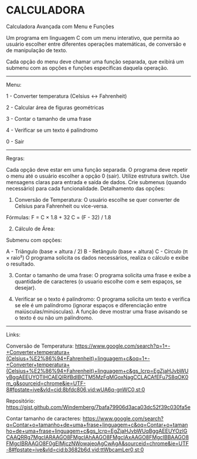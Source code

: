 # CALCULADORA
Calculadora Avançada com Menu e Funções

Um programa em linguagem C com um menu interativo, que permita ao usuário escolher entre
diferentes operações matemáticas, de conversão e de manipulação de texto.

Cada opção do menu deve chamar uma função separada, que exibirá um submenu com as opções e
funções específicas daquela operação.

_______________________________________________________________________________________
Menu:

1 - Converter temperatura (Celsius ↔ Fahrenheit)

2 - Calcular área de figuras geométricas

3 - Contar o tamanho de uma frase

4 - Verificar se um texto é palíndromo

0 - Sair

______________________________________________________________________________________

Regras:

Cada opção deve estar em uma função separada.
O programa deve repetir o menu até o usuário escolher a opção 0 (sair).
Utilize estrutura switch.
Use mensagens claras para entrada e saída de dados.
Crie submenus (quando necessário) para cada funcionalidade.
Detalhamento das opções:

1. Conversão de Temperatura:
O usuário escolhe se quer converter de Celsius para Fahrenheit ou vice-versa.

Fórmulas:
F = C × 1.8 + 32
C = (F - 32) / 1.8

2. Cálculo de Área:

Submenu com opções:

A - Triângulo (base × altura / 2)
B - Retângulo (base × altura)
C - Círculo (π × raio²)
O programa solicita os dados necessários, realiza o cálculo e exibe o resultado.

3. Contar o tamanho de uma frase:
O programa solicita uma frase e exibe a quantidade de caracteres (o usuario escolhe com e sem
espaços, se desejar).

4. Verificar se o texto é palíndromo:
O programa solicita um texto e verifica se ele é um palíndromo (ignorar espaços e diferenciação
entre maiúsculas/minúsculas).
A função deve mostrar uma frase avisando se o texto é ou não um palíndromo.

__________________________________________________________________________________________________

Links: 

Conversão de Temperatura:
https://www.google.com/search?q=1+-+Converter+temperatura+(Celsius+%E2%86%94+Fahrenheit)+linguagem+c&oq=1+-+Converter+temperatura+(Celsius+%E2%86%94+Fahrenheit)+linguagem+c&gs_lcrp=EgZjaHJvbWUyBggAEEUYOTIHCAEQIRifBdIBCTM5MzFqMGoxNagCCLACAfEFu7S8qOK0m_g&sourceid=chrome&ie=UTF-8#fpstate=ive&vld=cid:8bfdc806,vid:wUA6q-gnWC0,st:0

Repositório: https://gist.github.com/Windemberg/7bafa79906d3aca03dc52f39c030fa5e

Contar tamanho de caracteres: https://www.google.com/search?q=Contar+o+tamanho+de+uma+frase+linguagem+c&oq=Contar+o+tamanho+de+uma+frase+linguagem+c&gs_lcrp=EgZjaHJvbWUqBggAEEUYOzIGCAAQRRg7MgcIARAAGO8FMgcIAhAAGO8FMgcIAxAAGO8FMgcIBBAAGO8FMgcIBRAAGO8F0gEIMjczNWowajeoAgCwAgA&sourceid=chrome&ie=UTF-8#fpstate=ive&vld=cid:b3682b6d,vid:ttWbcamLer0,st:0
